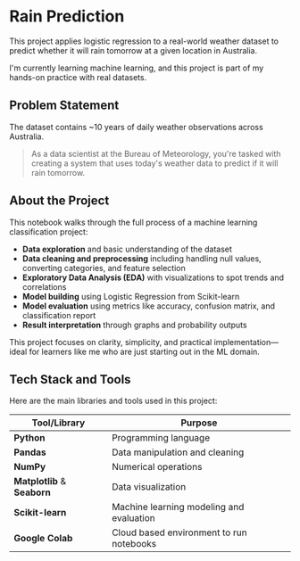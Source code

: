 # Rain Prediction
This project applies logistic regression to a real-world weather dataset to predict whether it will rain tomorrow at a given location in Australia.

I'm currently learning machine learning, and this project is part of my hands-on practice with real datasets.

## Problem Statement
The dataset contains ~10 years of daily weather observations across Australia.  
> As a data scientist at the Bureau of Meteorology, you're tasked with creating a system that uses today's weather data to predict if it will rain tomorrow.

## About the Project

This notebook walks through the full process of a machine learning classification project:

- **Data exploration** and basic understanding of the dataset  
- **Data cleaning and preprocessing** including handling null values, converting categories, and feature selection  
- **Exploratory Data Analysis (EDA)** with visualizations to spot trends and correlations  
- **Model building** using Logistic Regression from Scikit-learn  
- **Model evaluation** using metrics like accuracy, confusion matrix, and classification report  
- **Result interpretation** through graphs and probability outputs

This project focuses on clarity, simplicity, and practical implementation—ideal for learners like me who are just starting out in the ML domain.

## Tech Stack and Tools

Here are the main libraries and tools used in this project:

| Tool/Library    | Purpose |
|----------------|---------|
| **Python**      | Programming language |
| **Pandas**      | Data manipulation and cleaning |
| **NumPy**       | Numerical operations |
| **Matplotlib** & **Seaborn** | Data visualization |
| **Scikit-learn** | Machine learning modeling and evaluation |
| **Google Colab** | Cloud based environment to run notebooks |














